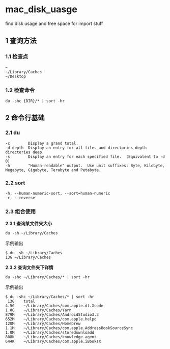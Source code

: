 # mac_disk_uasge
find disk usage and free space for import stuff

## 1 查询方法

### 1.1 检查点

```
~
~/Library/Caches
~/Desktop
```

### 1.2 检查命令

```
du -shc {DIR}/* | sort -hr
```

## 2 命令行基础

### 2.1 du

```
-c        Display a grand total.
-d depth  Display an entry for all files and directories depth directories deep.
-s        Display an entry for each specified file.  (Equivalent to -d 0)
-h        "Human-readable" output.  Use unit suffixes: Byte, Kilobyte, Megabyte, Gigabyte, Terabyte and Petabyte.
```

### 2.2 sort

```
-h, --human-numeric-sort, --sort=human-numeric
-r, --reverse
```

### 2.3 组合使用


**2.3.1 查询某文件夹大小**

```
du -sh ~/Library/Caches
```

示例输出

```
$ du -sh ~/Library/Caches
13G	~/Library/Caches
```

**2.3.2 查询文件夹下详情**

```
du -shc ~/Library/Caches/* | sort -hr
```

示例输出

```
$ du -shc ~/Library/Caches/* | sort -hr
 13G	total
4.5G	~/Library/Caches/com.apple.dt.Xcode
1.0G	~/Library/Caches/Yarn
879M	~/Library/Caches/AndroidStudio3.3
652M	~/Library/Caches/com.apple.helpd
120M	~/Library/Caches/Homebrew
1.1M	~/Library/Caches/com.apple.AddressBookSourceSync
1.0M	~/Library/Caches/storedownloadd
808K	~/Library/Caches/knowledge-agent
644K	~/Library/Caches/com.apple.iBooksX
```